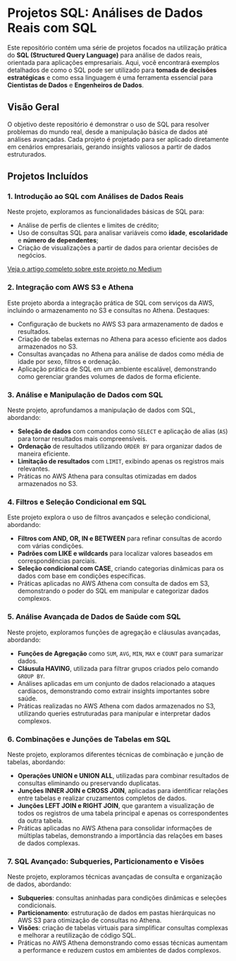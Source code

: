 # Projetos SQL: Análises de Dados Reais com SQL

Este repositório contém uma série de projetos focados na utilização prática do **SQL (Structured Query Language)** para análise de dados reais, orientada para aplicações empresariais. Aqui, você encontrará exemplos detalhados de como o SQL pode ser utilizado para **tomada de decisões estratégicas** e como essa linguagem é uma ferramenta essencial para **Cientistas de Dados** e **Engenheiros de Dados**.

## Visão Geral

O objetivo deste repositório é demonstrar o uso de SQL para resolver problemas do mundo real, desde a manipulação básica de dados até análises avançadas. Cada projeto é projetado para ser aplicado diretamente em cenários empresariais, gerando insights valiosos a partir de dados estruturados.

## Projetos Incluídos

### 1. **Introdução ao SQL com Análises de Dados Reais**
Neste projeto, exploramos as funcionalidades básicas de SQL para:
- Análise de perfis de clientes e limites de crédito;
- Uso de consultas SQL para analisar variáveis como **idade**, **escolaridade** e **número de dependentes**;
- Criação de visualizações a partir de dados para orientar decisões de negócios.

[Veja o artigo completo sobre este projeto no Medium](https://medium.com/@leandro.vidigal/introdu%C3%A7%C3%A3o-ao-sql-com-an%C3%A1lises-de-dados-reais-d9ec1d902053)

### 2. **Integração com AWS S3 e Athena**
Este projeto aborda a integração prática de SQL com serviços da AWS, incluindo o armazenamento no S3 e consultas no Athena.
Destaques:
- Configuração de buckets no AWS S3 para armazenamento de dados e resultados.
- Criação de tabelas externas no Athena para acesso eficiente aos dados armazenados no S3.
- Consultas avançadas no Athena para análise de dados como média de idade por sexo, filtros e ordenação.
- Aplicação prática de SQL em um ambiente escalável, demonstrando como gerenciar grandes volumes de dados de forma eficiente.

### 3. **Análise e Manipulação de Dados com SQL**
Neste projeto, aprofundamos a manipulação de dados com SQL, abordando:
- **Seleção de dados** com comandos como `SELECT` e aplicação de alias (`AS`) para tornar resultados mais compreensíveis.
- **Ordenação** de resultados utilizando `ORDER BY` para organizar dados de maneira eficiente.
- **Limitação de resultados** com `LIMIT`, exibindo apenas os registros mais relevantes.
- Práticas no AWS Athena para consultas otimizadas em dados armazenados no S3.

### 4. **Filtros e Seleção Condicional em SQL**
Este projeto explora o uso de filtros avançados e seleção condicional, abordando:
- **Filtros com AND, OR, IN e BETWEEN** para refinar consultas de acordo com várias condições.
- **Padrões com LIKE e wildcards** para localizar valores baseados em correspondências parciais.
- **Seleção condicional com CASE**, criando categorias dinâmicas para os dados com base em condições específicas.
- Práticas aplicadas no AWS Athena com consulta de dados em S3, demonstrando o poder do SQL em manipular e categorizar dados complexos.

### 5. **Análise Avançada de Dados de Saúde com SQL**
Neste projeto, exploramos funções de agregação e cláusulas avançadas, abordando:
- **Funções de Agregação** como `SUM`, `AVG`, `MIN`, `MAX` e `COUNT` para sumarizar dados.
- **Cláusula HAVING**, utilizada para filtrar grupos criados pelo comando `GROUP BY`.
- Análises aplicadas em um conjunto de dados relacionado a ataques cardíacos, demonstrando como extrair insights importantes sobre saúde.
- Práticas realizadas no AWS Athena com dados armazenados no S3, utilizando queries estruturadas para manipular e interpretar dados complexos.

### 6. **Combinações e Junções de Tabelas em SQL**
Neste projeto, exploramos diferentes técnicas de combinação e junção de tabelas, abordando:
- **Operações UNION e UNION ALL**, utilizadas para combinar resultados de consultas eliminando ou preservando duplicatas.
- **Junções INNER JOIN e CROSS JOIN**, aplicadas para identificar relações entre tabelas e realizar cruzamentos completos de dados.
- **Junções LEFT JOIN e RIGHT JOIN**, que garantem a visualização de todos os registros de uma tabela principal e apenas os correspondentes da outra tabela.
- Práticas aplicadas no AWS Athena para consolidar informações de múltiplas tabelas, demonstrando a importância das relações em bases de dados complexas.

### 7. **SQL Avançado: Subqueries, Particionamento e Visões**
Neste projeto, exploramos técnicas avançadas de consulta e organização de dados, abordando:
- **Subqueries**: consultas aninhadas para condições dinâmicas e seleções condicionais.
- **Particionamento**: estruturação de dados em pastas hierárquicas no AWS S3 para otimização de consultas no Athena.
- **Visões**: criação de tabelas virtuais para simplificar consultas complexas e melhorar a reutilização de código SQL.
- Práticas no AWS Athena demonstrando como essas técnicas aumentam a performance e reduzem custos em ambientes de dados complexos.
